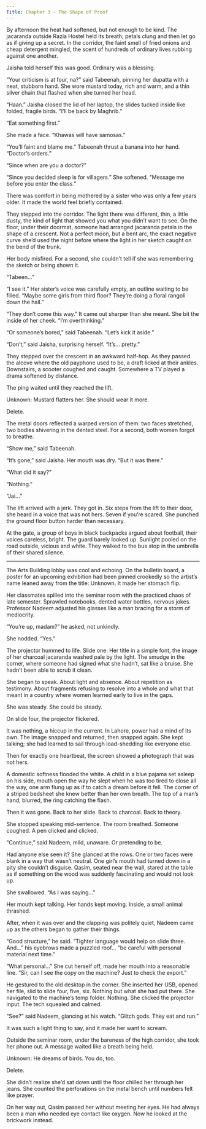 ```yaml
---
Title: Chapter 3 - The Shape of Proof
---
```


By afternoon the heat had softened, but not enough to be kind. The jacaranda outside Razia Hostel held its breath; petals clung and then let go as if giving up a secret. In the corridor, the faint smell of fried onions and cheap detergent mingled, the scent of hundreds of ordinary lives rubbing against one another.

Jaisha told herself this was good. Ordinary was a blessing.

“Your criticism is at four, na?” said Tabeenah, pinning her dupatta with a neat, stubborn hand. She wore mustard today, rich and warm, and a thin silver chain that flashed when she turned her head.

“Haan.” Jaisha closed the lid of her laptop, the slides tucked inside like folded, fragile birds. “I’ll be back by Maghrib.”

“Eat something first.”

She made a face. “Khawas will have samosas.”

“You’ll faint and blame me.” Tabeenah thrust a banana into her hand. “Doctor’s orders.”

“Since when are you a doctor?”

“Since you decided sleep is for villagers.” She softened. “Message me before you enter the class.”

There was comfort in being mothered by a sister who was only a few years older. It made the world feel briefly contained.

They stepped into the corridor. The light there was different, thin, a little dusty, the kind of light that showed you what you didn’t want to see. On the floor, under their doormat, someone had arranged jacaranda petals in the shape of a crescent. Not a perfect moon, but a bent arc, the exact negative curve she’d used the night before where the light in her sketch caught on the bend of the trunk.

Her body misfired. For a second, she couldn’t tell if she was remembering the sketch or being shown it.

“Tabeen...”

“I see it.” Her sister’s voice was carefully empty, an outline waiting to be filled. “Maybe some girls from third floor? They’re doing a floral rangoli down the hall.”

“They don’t come this way.” It came out sharper than she meant. She bit the inside of her cheek. “I’m overthinking.”

“Or someone’s bored,” said Tabeenah. “Let’s kick it aside.”

“Don’t,” said Jaisha, surprising herself. “It’s... pretty.”

They stepped over the crescent in an awkward half-hop. As they passed the alcove where the old payphone used to be, a draft licked at their ankles. Downstairs, a scooter coughed and caught. Somewhere a TV played a drama softened by distance.

The ping waited until they reached the lift.

Unknown: Mustard flatters her. She should wear it more.

Delete.

The metal doors reflected a warped version of them: two faces stretched, two bodies shivering in the dented steel. For a second, both women forgot to breathe.

“Show me,” said Tabeenah.

“It’s gone,” said Jaisha. Her mouth was dry. “But it was there.”

“What did it say?”

“Nothing.”

“Jai...”

The lift arrived with a jerk. They got in. Six steps from the lift to their door, she heard in a voice that was not hers. Seven if you’re scared. She punched the ground floor button harder than necessary.

At the gate, a group of boys in black backpacks argued about football, their voices careless, bright. The guard barely looked up. Sunlight pooled on the road outside, vicious and white. They walked to the bus stop in the umbrella of their shared silence.

---

The Arts Building lobby was cool and echoing. On the bulletin board, a poster for an upcoming exhibition had been pinned crookedly so the artist’s name leaned away from the title: Unknown. It made her stomach flip.

Her classmates spilled into the seminar room with the practiced chaos of late semester. Sprawled notebooks, dented water bottles, nervous jokes. Professor Nadeem adjusted his glasses like a man bracing for a storm of mediocrity.

“You’re up, madam?” he asked, not unkindly.

She nodded. “Yes.”

The projector hummed to life. Slide one: Her title in a simple font, the image of her charcoal jacaranda washed pale by the light. The smudge in the corner, where someone had signed what she hadn’t, sat like a bruise. She hadn’t been able to scrub it clean.

She began to speak. About light and absence. About repetition as testimony. About fragments refusing to resolve into a whole and what that meant in a country where women learned early to live in the gaps.

She was steady. She could be steady.

On slide four, the projector flickered.

It was nothing, a hiccup in the current. In Lahore, power had a mind of its own. The image snapped and returned, then snapped again. She kept talking; she had learned to sail through load-shedding like everyone else.

Then for exactly one heartbeat, the screen showed a photograph that was not hers.

A domestic softness flooded the white. A child in a blue pajama set asleep on his side, mouth open the way he slept when he was too tired to close all the way, one arm flung up as if to catch a dream before it fell. The corner of a striped bedsheet she knew better than her own breath. The top of a man’s hand, blurred, the ring catching the flash.

Then it was gone. Back to her slide. Back to charcoal. Back to theory.

She stopped speaking mid-sentence. The room breathed. Someone coughed. A pen clicked and clicked.

“Continue,” said Nadeem, mild, unaware. Or pretending to be.

Had anyone else seen it? She glanced at the rows. One or two faces were blank in a way that wasn’t neutral. One girl’s mouth had turned down in a pity she couldn’t disguise. Qasim, seated near the wall, stared at the table as if something on the wood was suddenly fascinating and would not look up.

She swallowed. “As I was saying...”

Her mouth kept talking. Her hands kept moving. Inside, a small animal thrashed.

After, when it was over and the clapping was politely quiet, Nadeem came up as the others began to gather their things.

“Good structure,” he said. “Tighter language would help on slide three. And...” his eyebrows made a puzzled roof... “be careful with personal material next time.”

“What personal...” She cut herself off, made her mouth into a reasonable line. “Sir, can I see the copy on the machine? Just to check the export.”

He gestured to the old desktop in the corner. She inserted her USB, opened her file, slid to slide four, five, six. Nothing but what she had put there. She navigated to the machine’s temp folder. Nothing. She clicked the projector input. The tech squealed and calmed.

“See?” said Nadeem, glancing at his watch. “Glitch gods. They eat and run.”

It was such a light thing to say, and it made her want to scream.

Outside the seminar room, under the bareness of the high corridor, she took her phone out. A message waited like a breath being held.

Unknown: He dreams of birds. You do, too.

Delete.

She didn’t realize she’d sat down until the floor chilled her through her jeans. She counted the perforations on the metal bench until numbers felt like prayer.

On her way out, Qasim passed her without meeting her eyes. He had always been a man who needed eye contact like oxygen. Now he looked at the brickwork instead.
